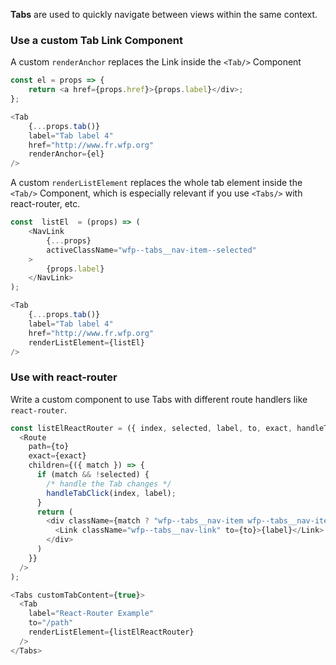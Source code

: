 **Tabs** are used to quickly navigate between views within the same context.

### Use a custom Tab Link Component

  A custom `renderAnchor` replaces the Link inside the `<Tab/>` Component
```js
const el = props => {
	return <a href={props.href}>{props.label}</div>;
};
```
  
```js
<Tab
	{...props.tab()}
	label="Tab label 4"
	href="http://www.fr.wfp.org"
	renderAnchor={el}
/>
```

  A custom `renderListElement` replaces the whole tab element inside the `<Tab/>` Component, which is especially relevant if you use `<Tabs/>` with react-router, etc.
```js
const  listEl  = (props) => (
	<NavLink
		{...props}
		activeClassName="wfp--tabs__nav-item--selected"
	>
		{props.label}
	</NavLink>
);
```
  
```js
<Tab
	{...props.tab()}
	label="Tab label 4"
	href="http://www.fr.wfp.org"
	renderListElement={listEl}
/>
```


### Use with react-router

Write a custom component to use Tabs with different route handlers like `react-router`.

```js
const listElReactRouter = ({ index, selected, label, to, exact, handleTabClick }) => (
  <Route
    path={to}
    exact={exact}
    children={({ match }) => {
      if (match && !selected) {
        /* handle the Tab changes */
        handleTabClick(index, label);
      }
      return (
        <div className={match ? "wfp--tabs__nav-item wfp--tabs__nav-item--selected" : "wfp--tabs__nav-item"}>
          <Link className="wfp--tabs__nav-link" to={to}>{label}</Link>
        </div>
      )
    }}
  />
);
```

```js
<Tabs customTabContent={true}>
  <Tab
    label="React-Router Example"
    to="/path"
    renderListElement={listElReactRouter}
  />
</Tabs>
```
